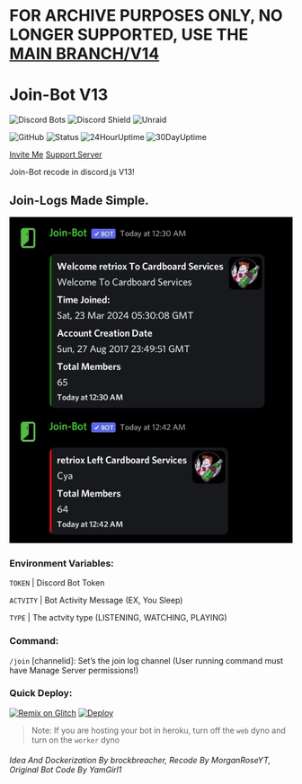# **FOR ARCHIVE PURPOSES ONLY, NO LONGER SUPPORTED, USE THE [MAIN BRANCH/V14](https://github.com/brockbreacher/join-bot)**


# Join-Bot V13
![Discord Bots](https://top.gg/api/widget/servers/752242020864753795.svg) ![Discord Shield](https://discord.com/api/guilds/514101346992128012/widget.png?style=shield) ![Unraid](https://img.shields.io/badge/unraid-%23F15A2C.svg?style=for-the-badge&logo=unraid&logoColor=white)

![GitHub](https://img.shields.io/github/license/brockbreacher/join-bot) ![Status](https://status.brbr.xyz/api/badge/12/status) ![24HourUptime](https://status.brbr.xyz/api/badge/12/uptime/24) ![30DayUptime](https://status.brbr.xyz/api/badge/12/uptime/720?label=30&labelSuffix=d) 

[Invite Me](https://discord.com/api/oauth2/authorize?client_id=752242020864753795&permissions=2147503232&scope=bot%20applications.commands)  [Support Server](https://discord.gg/SWTseD7)


Join-Bot recode in discord.js V13!
## Join-Logs Made Simple.

![Example Join-Logs](https://raw.githubusercontent.com/brockbreacher/images-for-projects/main/Screenshot_20240323_230601.jpg)

### Environment Variables:

`TOKEN` | Discord Bot Token

`ACTVITY` | Bot Activity Message (EX, You Sleep)

`TYPE` | The actvity type (LISTENING, WATCHING, PLAYING)



### Command:
`/join` [channelid]: Set’s the join log channel (User running command must have Manage Server permissions!)

### Quick Deploy:
[![Remix on Glitch](https://cdn.glitch.com/2703baf2-b643-4da7-ab91-7ee2a2d00b5b%2Fremix-button-v2.svg)](https://glitch.com/edit/#!/remix/brockbreacher-join-bot)
[![Deploy](https://www.herokucdn.com/deploy/button.svg)](https://heroku.com/deploy?template=https://github.com/brockbreacher/Join-Bot)
> Note: If you are hosting your bot in heroku, turn off the `web` dyno and turn on the `worker` dyno
>
###### Idea And Dockerization By brockbreacher, Recode By MorganRoseYT, Original Bot Code By YamGirl1
